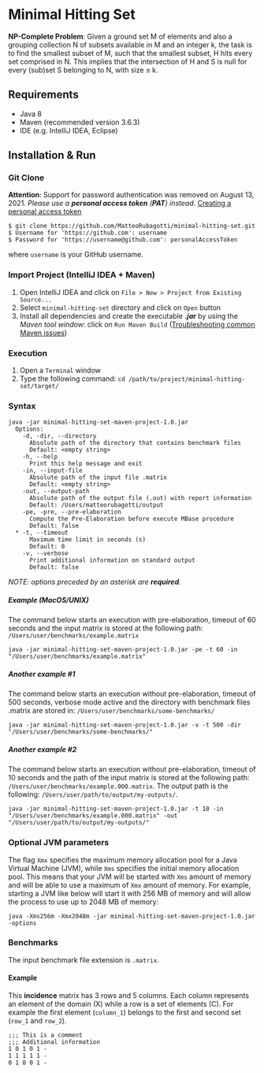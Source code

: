 # Minimal Hitting Set

**NP-Complete Problem**: Given a ground set M of elements and also a grouping collection N of subsets available in M and an integer k, the task is to find the smallest subset of M, such that the smallest subset, H hits every set comprised in N. 
This implies that the intersection of H and S is null for every (sub)set S belonging to N, with size ≤ k.

## Requirements
- Java 8
- Maven (recommended version 3.6.3)
- IDE (e.g. IntelliJ IDEA, Eclipse)

## Installation & Run
### Git Clone
**Attention**: Support for password authentication was removed on August 13, 2021. *Please use a **personal access token** (**PAT**) instead*.
<a href="https://docs.github.com/en/authentication/keeping-your-account-and-data-secure/creating-a-personal-access-token#creating-a-token">Creating a personal access token</a>

```shell
$ git clone https://github.com/MatteoRubagotti/minimal-hitting-set.git
$ Username for 'https://github.com': username
$ Password for 'https://username@github.com': personalAccessToken
```
where ```username``` is your GitHub username.

### Import Project (IntelliJ IDEA + Maven)
1. Open IntelliJ IDEA and click on ```File > New > Project from Existing Source...```
2. Select ```minimal-hitting-set``` directory and click on ```Open``` button
3. Install all dependencies and create the executable **_.jar_** by using the _Maven tool window_: click on ```Run Maven Build``` ([Troubleshooting common Maven issues](https://www.jetbrains.com/help/idea/troubleshooting-common-maven-issues.html))

### Execution
1. Open a ```Terminal``` window
2. Type the following command: `cd /path/to/project/minimal-hitting-set/target/`
 
### Syntax
```
java -jar minimal-hitting-set-maven-project-1.0.jar 
  Options:
    -d, -dir, --directory
      Absolute path of the directory that contains benchmark files
      Default: <empty string>
    -h, --help
      Print this help message and exit
    -in, --input-file
      Absolute path of the input file .matrix
      Default: <empty string>
    -out, --output-path
      Absolute path of the output file (.out) with report information
      Default: /Users/matteorubagotti/output
    -pe, -pre, --pre-elaboration
      Compute the Pre-Elaboration before execute MBase procedure
      Default: false
  * -t, --timeout
      Maximum time limit in seconds (s)
      Default: 0
    -v, --verbose
      Print additional information on standard output
      Default: false
```
_NOTE: options preceded by an asterisk are **required**._

##### Example (MacOS/UNIX)
The command below starts an execution with pre-elaboration, timeout of 60 seconds and the input matrix is stored at the following path: `/Users/user/benchmarks/example.matrix`
```shell
java -jar minimal-hitting-set-maven-project-1.0.jar -pe -t 60 -in "/Users/user/benchmarks/example.matrix" 
```

##### Another example #1
The command below starts an execution without pre-elaboration, timeout of 500 seconds, verbose mode active and the directory with benchmark files .matrix are stored in: `/Users/user/benchmarks/some-benchmarks/`
```shell
java -jar minimal-hitting-set-maven-project-1.0.jar -v -t 500 -dir "/Users/user/benchmarks/some-benchmarks/"
```

##### Another example #2
The command below starts an execution without pre-elaboration, timeout of 10 seconds and the path of the input matrix is stored at the following path: `/Users/user/benchmarks/example.000.matrix`.
The output path is the following: `/Users/user/path/to/output/my-outputs/`.
```shell
java -jar minimal-hitting-set-maven-project-1.0.jar -t 10 -in "/Users/user/benchmarks/example.000.matrix" -out "/Users/user/path/to/output/my-outputs/"
```

### Optional JVM parameters
The flag `Xmx` specifies the maximum memory allocation pool for a Java Virtual Machine (JVM), while `Xms` specifies the initial memory allocation pool.
This means that your JVM will be started with `Xms` amount of memory and will be able to use a maximum of `Xmx` amount of memory. 
For example, starting a JVM like below will start it with 256 MB of memory and will allow the process to use up to 2048 MB of memory:
```shell
java -Xms256m -Xmx2048m -jar minimal-hitting-set-maven-project-1.0.jar -options
```

### Benchmarks
The input benchmark file extension is `.matrix`.
#### Example
This **incidence** matrix has 3 rows and 5 columns.
Each column represents an element of the domain (X) while a row is a set of elements (C).
For example the first element (`column_1`) belongs to the first and second set (`row_1` and `row_2`).
```
;;; This is a comment
;;; Additional information
1 0 1 0 1 -
1 1 1 1 1 -
0 1 0 0 1 -
```



